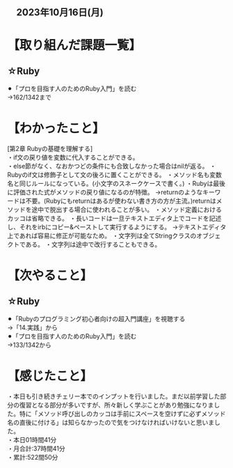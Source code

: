 ## 　2023年10月16日(月)
# 【取り組んだ課題一覧】
## ☆Ruby
⚫︎「プロを目指す人のためのRuby入門」を読む<br>
→162/1342まで<br>
# 【わかったこと】
[第2章 Rubyの基礎を理解する]<br>
・if文の戻り値を変数に代入することができる。<br>
・else節がなく、なおかつどの条件にも合致しなかった場合はnilが返る。
・Rubyのif文は修飾子として文の後ろに置くことができる。
・メソッド名も変数名と同じルールになっている。(小文字のスネークケースで書く。)
・Rubyは最後に評価された式がメソッドの戻り値になるのが特徴。
→returnのようなキーワードは不要。(Rubyにもreturnはあるが使わない書き方の方が主流。)returnはメソッドを途中で脱出する場合に使われることが多い。
・メソッド定義におけるカッコは省略できる。
・長いコードは一旦テキストエディタ上でコードを記述し、それをirbにコピー&ペーストして実行するようにする。
→テキストエディタ上であれば容易に修正が可能なため。
・文字列は全てStringクラスのオブジェクトである。
・文字列は途中で改行することもできる。
# 【次やること】
## ☆Ruby
⚫︎「Rubyのプログラミング初心者向けの超入門講座」を視聴する<br>
→「14.実践」から<br>
⚫︎「プロを目指す人のためのRuby入門」を読む<br>
→133/1342から<br>
# 【感じたこと】
・本日も引き続きチェリー本でのインプットを行いました。まだ以前学習した部分の復習となる部分が多いですが、所々新しく学ぶことがあり勉強になりました。特に「メソッド呼び出しのカッコは手前にスペースを空けずに必ずメソッド名の直後に付ける」は知らなかったので気をつけなければいけないと思いました。<br>
・本日01時間41分<br>
・月合計:37時間41分<br>
・累計:522間50分<br>

